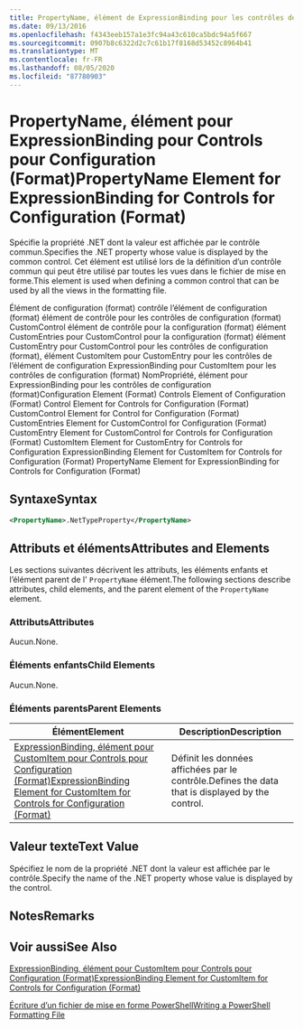 ```yaml
---
title: PropertyName, élément de ExpressionBinding pour les contrôles de configuration (format) | Microsoft Docs
ms.date: 09/13/2016
ms.openlocfilehash: f4343eeb157a1e3fc94a43c610ca5bdc94a5f667
ms.sourcegitcommit: 0907b8c6322d2c7c61b17f8168d53452c8964b41
ms.translationtype: MT
ms.contentlocale: fr-FR
ms.lasthandoff: 08/05/2020
ms.locfileid: "87780903"
---
```

# <a name="propertyname-element-for-expressionbinding-for-controls-for-configuration-format"></a><span data-ttu-id="60193-102">PropertyName, élément pour ExpressionBinding pour Controls pour Configuration (Format)</span><span class="sxs-lookup"><span data-stu-id="60193-102">PropertyName Element for ExpressionBinding for Controls for Configuration (Format)</span></span>

<span data-ttu-id="60193-103">Spécifie la propriété .NET dont la valeur est affichée par le contrôle commun.</span><span class="sxs-lookup"><span data-stu-id="60193-103">Specifies the .NET property whose value is displayed by the common control.</span></span> <span data-ttu-id="60193-104">Cet élément est utilisé lors de la définition d’un contrôle commun qui peut être utilisé par toutes les vues dans le fichier de mise en forme.</span><span class="sxs-lookup"><span data-stu-id="60193-104">This element is used when defining a common control that can be used by all the views in the formatting file.</span></span>

<span data-ttu-id="60193-105">Élément de configuration (format) contrôle l’élément de configuration (format) élément de contrôle pour les contrôles de configuration (format) CustomControl élément de contrôle pour la configuration (format) élément CustomEntries pour CustomControl pour la configuration (format) élément CustomEntry pour CustomControl pour les contrôles de configuration (format), élément CustomItem pour CustomEntry pour les contrôles de l’élément de configuration ExpressionBinding pour CustomItem pour les contrôles de configuration (format) NomPropriété, élément pour ExpressionBinding pour les contrôles de configuration (format)</span><span class="sxs-lookup"><span data-stu-id="60193-105">Configuration Element (Format) Controls Element of Configuration (Format) Control Element for Controls for Configuration (Format) CustomControl Element for Control for Configuration (Format) CustomEntries Element for CustomControl for Configuration (Format) CustomEntry Element for CustomControl for Controls for Configuration (Format) CustomItem Element for CustomEntry for Controls for Configuration ExpressionBinding Element for CustomItem for Controls for Configuration (Format) PropertyName Element for ExpressionBinding for Controls for Configuration (Format)</span></span>

## <a name="syntax"></a><span data-ttu-id="60193-106">Syntaxe</span><span class="sxs-lookup"><span data-stu-id="60193-106">Syntax</span></span>

```xml
<PropertyName>.NetTypeProperty</PropertyName>
```

## <a name="attributes-and-elements"></a><span data-ttu-id="60193-107">Attributs et éléments</span><span class="sxs-lookup"><span data-stu-id="60193-107">Attributes and Elements</span></span>

<span data-ttu-id="60193-108">Les sections suivantes décrivent les attributs, les éléments enfants et l’élément parent de l' `PropertyName` élément.</span><span class="sxs-lookup"><span data-stu-id="60193-108">The following sections describe attributes, child elements, and the parent element of the `PropertyName` element.</span></span>

### <a name="attributes"></a><span data-ttu-id="60193-109">Attributs</span><span class="sxs-lookup"><span data-stu-id="60193-109">Attributes</span></span>

<span data-ttu-id="60193-110">Aucun.</span><span class="sxs-lookup"><span data-stu-id="60193-110">None.</span></span>

### <a name="child-elements"></a><span data-ttu-id="60193-111">Éléments enfants</span><span class="sxs-lookup"><span data-stu-id="60193-111">Child Elements</span></span>

<span data-ttu-id="60193-112">Aucun.</span><span class="sxs-lookup"><span data-stu-id="60193-112">None.</span></span>

### <a name="parent-elements"></a><span data-ttu-id="60193-113">Éléments parents</span><span class="sxs-lookup"><span data-stu-id="60193-113">Parent Elements</span></span>

|<span data-ttu-id="60193-114">Élément</span><span class="sxs-lookup"><span data-stu-id="60193-114">Element</span></span>|<span data-ttu-id="60193-115">Description</span><span class="sxs-lookup"><span data-stu-id="60193-115">Description</span></span>|
|-------------|-----------------|
|[<span data-ttu-id="60193-116">ExpressionBinding, élément pour CustomItem pour Controls pour Configuration (Format)</span><span class="sxs-lookup"><span data-stu-id="60193-116">ExpressionBinding Element for CustomItem for Controls for Configuration (Format)</span></span>](./expressionbinding-element-for-customitem-for-controls-for-configuration-format.md)|<span data-ttu-id="60193-117">Définit les données affichées par le contrôle.</span><span class="sxs-lookup"><span data-stu-id="60193-117">Defines the data that is displayed by the control.</span></span>|

## <a name="text-value"></a><span data-ttu-id="60193-118">Valeur texte</span><span class="sxs-lookup"><span data-stu-id="60193-118">Text Value</span></span>

<span data-ttu-id="60193-119">Spécifiez le nom de la propriété .NET dont la valeur est affichée par le contrôle.</span><span class="sxs-lookup"><span data-stu-id="60193-119">Specify the name of the .NET property whose value is displayed by the control.</span></span>

## <a name="remarks"></a><span data-ttu-id="60193-120">Notes</span><span class="sxs-lookup"><span data-stu-id="60193-120">Remarks</span></span>

## <a name="see-also"></a><span data-ttu-id="60193-121">Voir aussi</span><span class="sxs-lookup"><span data-stu-id="60193-121">See Also</span></span>

[<span data-ttu-id="60193-122">ExpressionBinding, élément pour CustomItem pour Controls pour Configuration (Format)</span><span class="sxs-lookup"><span data-stu-id="60193-122">ExpressionBinding Element for CustomItem for Controls for Configuration (Format)</span></span>](./expressionbinding-element-for-customitem-for-controls-for-configuration-format.md)

[<span data-ttu-id="60193-123">Écriture d’un fichier de mise en forme PowerShell</span><span class="sxs-lookup"><span data-stu-id="60193-123">Writing a PowerShell Formatting File</span></span>](./writing-a-powershell-formatting-file.md)
